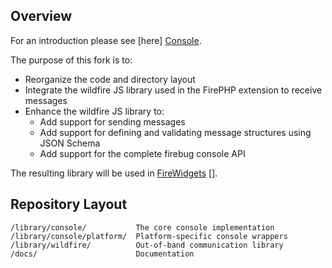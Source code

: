 
Overview
--------

For an introduction please see [here] [Console].

The purpose of this fork is to:

  * Reorganize the code and directory layout
  * Integrate the wildfire JS library used in the FirePHP extension to receive messages
  * Enhance the wildfire JS library to:
    * Add support for sending messages
    * Add support for defining and validating message structures using JSON Schema
    * Add support for the complete firebug console API

The resulting library will be used in [FireWidgets] [].


  [Console]:     http://nlsmith.com/projects/console/   "http://nlsmith.com/projects/console/"
  [FireWidgets]: http://code.google.com/p/firewidgets/  "http://code.google.com/p/firewidgets/"


Repository Layout
-----------------

    /library/console/           The core console implementation
    /library/console/platform/  Platform-specific console wrappers
    /library/wildfire/          Out-of-band communication library
    /docs/                      Documentation
